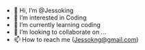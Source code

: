 - 👋 Hi, I’m @Jessoking
- 👀 I’m interested in Coding
- 🌱 I’m currently learning coding
- 💞️ I’m looking to collaborate on ...
- 📫 How to reach me (Jessokng@gmail.com) 

<!---
Jessoking/Jessoking is a ✨ special ✨ repository because its `README.md` (this file) appears on your GitHub profile.
You can click the Preview link to take a look at your changes.
--->
